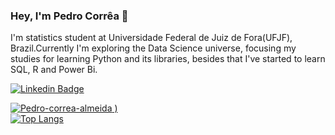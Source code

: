 ### Hey, I'm Pedro Corrêa 👋

I'm statistics student at Universidade Federal de Juiz de Fora(UFJF), Brazil.Currently I'm exploring the Data Science universe, focusing my studies for learning Python and its libraries, besides that I've started to learn SQL, R and Power Bi.

[![Linkedin Badge](https://img.shields.io/badge/-LinkedIn-blue?style=flat-square&logo=Linkedin&logoColor=white&link=https://www.linkedin.com/in/pedro-henrique-corrêa-de-almeida-15398b105/)](https://www.linkedin.com/in/pedro-henrique-corrêa-de-almeida-15398b105/)

[![Pedro-correa-almeida](https://github-readme-stats.vercel.app/api?username=Pedro-correa-almeida&show_icons=true&theme=radical)
)](https://github.com/Pedro-correa-almeida/github-readme-stats)<br>[![Top Langs](https://github-readme-stats.vercel.app/api/top-langs/?username=Pedro-correa-almeida)](https://github.com/Pedro-correa-almeida/github-readme-stats)





<!--
**Pedro-correa-almeida/Pedro-correa-almeida** is a ✨ _special_ ✨ repository because its `README.md` (this file) appears on your GitHub profile.

Here are some ideas to get you started:

- 🔭 I’m currently working on ...
- 🌱 I’m currently learning ...
- 👯 I’m looking to collaborate on ...
- 🤔 I’m looking for help with ...
- 💬 Ask me about ...
- 📫 How to reach me: ...
- 😄 Pronouns: ...
- ⚡ Fun fact: ...
-->
